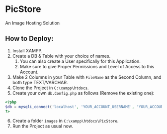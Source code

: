# PicStore
An Image Hosting Solution
## How to Deploy:
1. Install XAMPP.
2. Create a DB & Table with your choice of names.
   1. You can also create a User specifically for this Application.
   2. Make sure to give Proper Permissions and Level of Access to this Account.
3. Make 2 Columns in your Table with `FileName` as the Second Column, and both type TEXT/VARCHAR.
4. Clone the Project in `C:\xampp\htdocs`.
5. Create your own `db.Config.php` as follows (Remove the existing one):
```php
<?php
$db = mysqli_connect('localhost', 'YOUR_ACCOUNT_USERNAME', 'YOUR_ACCOUNT_PASSWORD', 'DB_NAME');
?>
```
6. Create a folder `images` in `C:\xampp\htdocs\PicStore`.
7. Run the Project as usual now.